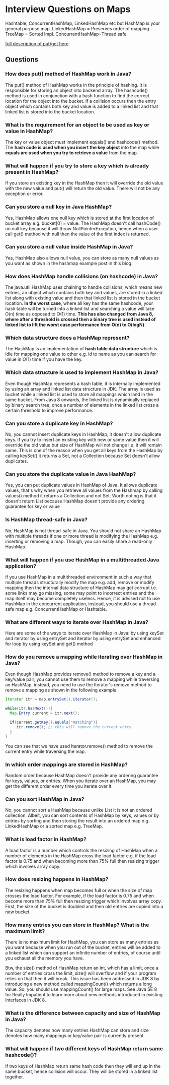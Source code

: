 # Interview Questions on Maps

Hashtable, ConcurrentHashMap, LinkedHashMap etc but HashMap is your general purpose map.
LinkedHashMap = Preserves order of mapping.
TreeMap = Sorted Impl.
ConcurrentHashMap=Thread safe.

[full description of put/get here](http://www.java67.com/2013/06/how-get-method-of-hashmap-or-hashtable-works-internally.html)

## Questions

### How does put() method of HashMap work in Java?
The put() method of HashMap works in the principle of hashing. It is responsible for storing an object into backend array. 
The hashcode() method is used in conjunction with a hash function to find the correct location for the object into the bucket. 
If a collision occurs then the entry object which contains both key and value is added to a linked list and that linked list is stored into the bucket location.

### What is the requirement for an object to be used as key or value in HashMap?
The key or value object must implement equals() and hashcode() method. 
The **hash code is used when you insert the key object** into the map while **equals are used when you try to retrieve a value** from the map.

### What will happen if you try to store a key which is already present in HashMap?
If you store an existing key in the HashMap then it will override the old value with the new value and put() will return the old value. 
There will not be any exception or error.

### Can you store a null key in Java HashMap? 
Yes, HashMap allows one null key which is stored at the first location of bucket array e.g. bucket[0] = value. 
The HashMap doesn't call hashCode() on null key because it will throw NullPointerException, hence when a user call get() method with null then the value of the first index is returned.

### Can you store a null value inside HashMap in Java? 
Yes, HashMap also allows null value, you can store as many null values as you want as shown in the hashmap example post in this blog.

### How does HashMap handle collisions (on hashcode) in Java? 
The java.util.HashMap uses chaining to handle collisions, which means new entries, an object which contains both key and values, are stored in a linked list along with existing value and then that linked list is stored in the bucket location. 
**In the worst case**, where all key has the same hashcode, your hash table will be turned into a linked list and searching a value will take O(n) time as opposed to O(1) time.
**This has also changed from Java 8, where after a threshold is crossed then a binary tree is used instead of linked list to lift the worst case performance from O(n) to O(logN).**

### Which data structure does a HashMap represent?
The HashMap is an implementation of **hash table data structure** which is idle for mapping one value to other 
e.g. id to name as you can search for value in O(1) time if you have the key.

### Which data structure is used to implement HashMap in Java?
Even though HashMap represents a hash table, it is internally implemented by using an array and linked list data structure in JDK. 
The array is used as bucket while a linked list is used to store all mappings which land in the same bucket. 
From Java 8 onwards, the linked list is dynamically replaced by binary search tree, once a number of elements in the linked list cross a certain threshold to improve performance.

### Can you store a duplicate key in HashMap?
No, you cannot insert duplicate keys in HashMap, it doesn't allow duplicate keys. If you try to insert an existing key with new or same value then it will override the old value but size of HashMap will not change 
i.e. it will remain same. This is one of the reason when you get all keys from the HashMap by calling keySet() it returns a Set, not a Collection because Set doesn't allow duplicates.

### Can you store the duplicate value in Java HashMap?
Yes, you can put duplicate values in HashMap of Java. It allows duplicate values, that's why when you retrieve all values from the Hashmap by calling values() method it returns a Collection and not Set. 
Worth noting is that it doesn't return List because HashMap doesn't provide any ordering guarantee for key or value

### Is HashMap thread-safe in Java?
No, HashMap is not thread-safe in Java. You should not share an HashMap with multiple threads if one or more thread is modifying the HashMap e.g. inserting or removing a map. Though, you can easily share a read-only HashMap.


### What will happen if you use HashMap in a multithreaded Java application?
If you use HashMap in a multithreaded environment in such a way that multiple threads structurally modify the map e.g. add, remove or modify mapping then the internal data structure of HashMap may get corrupt i.e. some links may go missing, some may point to incorrect entries and the map itself may become completely useless. Hence, it is advised not to use HashMap in the concurrent application, instead, you should use a thread-safe map e.g. ConcurrentHashMap or Hashtable.


### What are different ways to iterate over HashMap in Java?
Here are some of the ways to iterate over HashMap in Java:
by using keySet and iterator
by using entrySet and iterator
by using entrySet and enhanced for loop
by using keySet and get() method


### How do you remove a mapping while iterating over HashMap in Java?
Even though HashMap provides remove() method to remove a key and a key/value pair, you cannot use them to remove a mapping while traversing an HashMap, instead, you need to use the Iterator's remove method to remove a mapping as shown in the following example:

```java
Iterator itr = map.entrySet().iterator();

while(itr.hasNext()){
  Map.Entry current = itr.next();

  if(current.getKey().equals("matching"){
     itr.remove(); // this will remove the current entry.
  }
}
```
You can see that we have used Iterator.remove() method to remove the current entry while traversing the map.

### In which order mappings are stored in HashMap?
Random order because HashMap doesn't provide any ordering guarantee for keys, values, or entries. When you iterate over an HashMap, you may get the different order every time you iterate over it.


### Can you sort HashMap in Java?
No, you cannot sort a HashMap because unlike List it is not an ordered collection. Albeit, you can sort contents of HashMap by keys, values or by entries by sorting and then storing the result into an ordered map e.g. LinkedHashMap or a sorted map e.g. TreeMap.


### What is load factor in HashMap?
A load factor is a number which controls the resizing of HashMap when a number of elements in the HashMap cross the load factor e.g. if the load factor is 0.75 and when becoming more than 75% full then resizing trigger which involves array copy.


### How does resizing happens in HashMap? 
The resizing happens when map becomes full or when the size of map crosses the load factor. For example, if the load factor is 0.75 and when become more than 75% full then resizing trigger which involves array copy. First, the size of the bucket is doubled and then old entries are copied into a new bucket.


### How many entries you can store in HashMap? What is the maximum limit?
There is no maximum limit for HashMap, you can store as many entries as you want because when you run out of the bucket, entries will be added to a linked list which can support an infinite number of entries, of course until you exhaust all the memory you have.

Btw, the size() method of HashMap return an int, which has a limit, once a number of entries cross the limit, size() will overflow and if your program relies on that then it will break. This issue has been addressed in JDK 8 by introducing a new method called mappingCount() which returns a long value. So, you should use mappingCount() for large maps. See Java SE 8 for Really Impatient to learn more about new methods introduced in existing interfaces in JDK 8.


### What is the difference between capacity and size of HashMap in Java?
The capacity denotes how many entries HashMap can store and size denotes how many mappings or key/value pair is currently present.


### What will happen if two different keys of HashMap return same hashcode()?
If two keys of HashMap return same hash code then they will end up in the same bucket, hence collision will occur. They will be stored in a linked list together.

